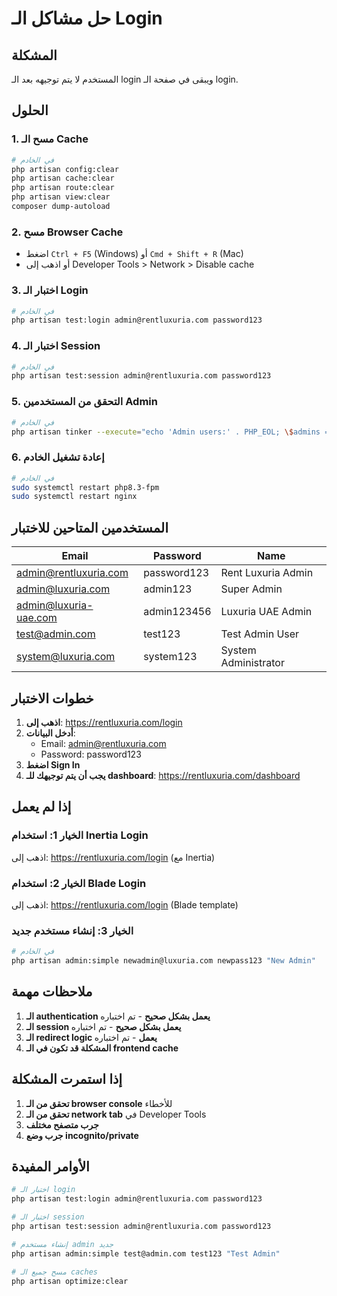# حل مشاكل الـ Login

## المشكلة
المستخدم لا يتم توجيهه بعد الـ login ويبقى في صفحة الـ login.

## الحلول

### 1. مسح الـ Cache
```bash
# في الخادم
php artisan config:clear
php artisan cache:clear
php artisan route:clear
php artisan view:clear
composer dump-autoload
```

### 2. مسح Browser Cache
- اضغط `Ctrl + F5` (Windows) أو `Cmd + Shift + R` (Mac)
- أو اذهب إلى Developer Tools > Network > Disable cache

### 3. اختبار الـ Login
```bash
# في الخادم
php artisan test:login admin@rentluxuria.com password123
```

### 4. اختبار الـ Session
```bash
# في الخادم
php artisan test:session admin@rentluxuria.com password123
```

### 5. التحقق من المستخدمين Admin
```bash
# في الخادم
php artisan tinker --execute="echo 'Admin users:' . PHP_EOL; \$admins = App\Models\User::where('role', 'admin')->get(); foreach(\$admins as \$admin) { echo \$admin->email . ' - ' . \$admin->name . PHP_EOL; }"
```

### 6. إعادة تشغيل الخادم
```bash
# في الخادم
sudo systemctl restart php8.3-fpm
sudo systemctl restart nginx
```

## المستخدمين المتاحين للاختبار

| Email | Password | Name |
|-------|----------|------|
| admin@rentluxuria.com | password123 | Rent Luxuria Admin |
| admin@luxuria.com | admin123 | Super Admin |
| admin@luxuria-uae.com | admin123456 | Luxuria UAE Admin |
| test@admin.com | test123 | Test Admin User |
| system@luxuria.com | system123 | System Administrator |

## خطوات الاختبار

1. **اذهب إلى**: https://rentluxuria.com/login
2. **أدخل البيانات**:
   - Email: admin@rentluxuria.com
   - Password: password123
3. **اضغط Sign In**
4. **يجب أن يتم توجيهك للـ dashboard**: https://rentluxuria.com/dashboard

## إذا لم يعمل

### الخيار 1: استخدام Inertia Login
اذهب إلى: https://rentluxuria.com/login (مع Inertia)

### الخيار 2: استخدام Blade Login
اذهب إلى: https://rentluxuria.com/login (Blade template)

### الخيار 3: إنشاء مستخدم جديد
```bash
# في الخادم
php artisan admin:simple newadmin@luxuria.com newpass123 "New Admin"
```

## ملاحظات مهمة

1. **الـ authentication يعمل بشكل صحيح** - تم اختباره
2. **الـ session يعمل بشكل صحيح** - تم اختباره
3. **الـ redirect logic يعمل** - تم اختباره
4. **المشكلة قد تكون في الـ frontend cache**

## إذا استمرت المشكلة

1. **تحقق من الـ browser console** للأخطاء
2. **تحقق من الـ network tab** في Developer Tools
3. **جرب متصفح مختلف**
4. **جرب وضع incognito/private**

## الأوامر المفيدة

```bash
# اختبار الـ login
php artisan test:login admin@rentluxuria.com password123

# اختبار الـ session
php artisan test:session admin@rentluxuria.com password123

# إنشاء مستخدم admin جديد
php artisan admin:simple test@admin.com test123 "Test Admin"

# مسح جميع الـ caches
php artisan optimize:clear
```
